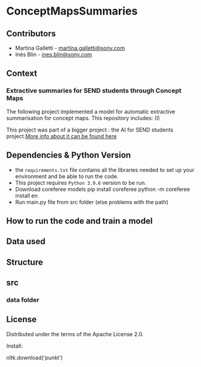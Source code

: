 # ConceptMapsSummaries

## Contributors

- Martina Galletti - martina.galletti@sony.com
- Inès Blin - ines.blin@sony.com

## Context

### Extractive summaries for SEND students through Concept Maps

The following project implemented a model for automatic extractive summarisation for concept maps. 
This repository includes:
(I) 

This project  was part of a bigger project : the AI for SEND students project.[More info about it can be found here](https://csl.sony.fr/project/ai-for-send-students/)

## Dependencies & Python Version 

- the `requirements.txt` file contains all the libraries needed to set up your environment and be able to run the code. 
- This project requires `Python 3.9.6` version to be run.
- Download coreferee models pip install coreferee python -m coreferee install en
- Run main.py file from src folder (else problems with the path)

## How to run the code and train a model

## Data used

## Structure

## **src** 


### **data** folder

## License

Distributed under the terms of the Apache License 2.0.



Install:

nltk.download('punkt')
